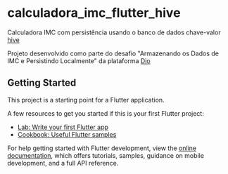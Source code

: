 # calculadora_imc_flutter_hive

Calculadora IMC com persistência usando o banco de dados chave-valor [hive](https://pub.dev/packages/hive)


Projeto desenvolvido como parte do desafio "Armazenando os Dados de IMC e Persistindo Localmente" da plataforma [Dio](https://web.dio.me)

## Getting Started

This project is a starting point for a Flutter application.

A few resources to get you started if this is your first Flutter project:

- [Lab: Write your first Flutter app](https://docs.flutter.dev/get-started/codelab)
- [Cookbook: Useful Flutter samples](https://docs.flutter.dev/cookbook)

For help getting started with Flutter development, view the
[online documentation](https://docs.flutter.dev/), which offers tutorials,
samples, guidance on mobile development, and a full API reference.
